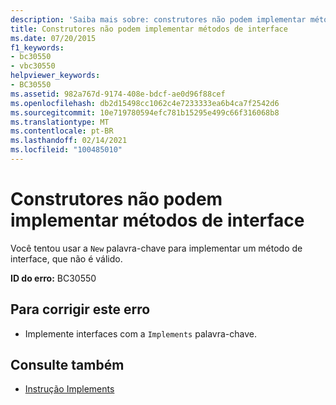 ```yaml
---
description: 'Saiba mais sobre: construtores não podem implementar métodos de interface'
title: Construtores não podem implementar métodos de interface
ms.date: 07/20/2015
f1_keywords:
- bc30550
- vbc30550
helpviewer_keywords:
- BC30550
ms.assetid: 982a767d-9174-408e-bdcf-ae0d96f88cef
ms.openlocfilehash: db2d15498cc1062c4e7233333ea6b4ca7f2542d6
ms.sourcegitcommit: 10e719780594efc781b15295e499c66f316068b8
ms.translationtype: MT
ms.contentlocale: pt-BR
ms.lasthandoff: 02/14/2021
ms.locfileid: "100485010"
---
```

# <a name="constructors-cannot-implement-interface-methods"></a>Construtores não podem implementar métodos de interface

Você tentou usar a `New` palavra-chave para implementar um método de interface, que não é válido.  
  
 **ID do erro:** BC30550  
  
## <a name="to-correct-this-error"></a>Para corrigir este erro  
  
- Implemente interfaces com a `Implements` palavra-chave.  
  
## <a name="see-also"></a>Consulte também

- [Instrução Implements](../language-reference/statements/implements-statement.md)
